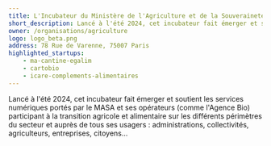 ```yaml
---
title: L'Incubateur du Ministère de l'Agriculture et de la Souveraineté alimentaire
short_description: Lancé à l'été 2024, cet incubateur fait émerger et soutient les services numériques <span class="fr-text--bold">participant à la transition agricole et alimentaire</span>.
owner: /organisations/agriculture
logo: logo_beta.png
address: 78 Rue de Varenne, 75007 Paris
highlighted_startups:
    - ma-cantine-egalim
    - cartobio
    - icare-complements-alimentaires
---
```


Lancé à l'été 2024, cet incubateur fait émerger et soutient les services numériques portés par le MASA et ses opérateurs (comme l'Agence Bio) participant à la transition agricole et alimentaire sur les différents périmètres du secteur et auprès de tous ses usagers : administrations, collectivités, agriculteurs, entreprises, citoyens...

